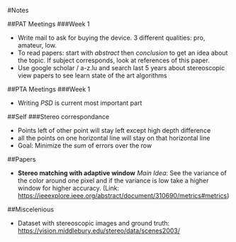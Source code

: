 #Notes

##PAT Meetings
###Week 1
- Write mail to ask for buying the device. 3 different qualities: pro, amateur, low.
- To read papers: start with *abstract* then *conclusion* to get an idea about the topic. If subject corresponds, look at references of this paper. 
- Use google scholar / a-z.lu and search last 5 years about stereoscopic view papers to see learn state of the art algorithms


##PTA Meetings
###Week 1
- Writing *PSD* is current most important part

##Self 
###Stereo correspondance
- Points left of other point will stay left except high depth difference
- all the points on one horizontal line will stay on that horizontal line
- Goal: Minimize the *sum* of errors over the row

##Papers
- **Stereo matching with adaptive window**
*Main Idea*: See the variance of the color around one pixel and if the variance is low take a higher window for higher accuracy.
(Link: https://ieeexplore.ieee.org/abstract/document/310690/metrics#metrics)


##Miscelenious
- Dataset with stereoscopic images and ground truth: https://vision.middlebury.edu/stereo/data/scenes2003/ 

